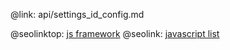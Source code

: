 @link: api/settings_id_config.md

@seolinktop: [js framework](https://webix.com)
@seolink: [javascript list](https://webix.com/widget/list/)